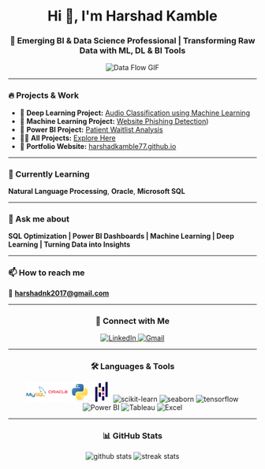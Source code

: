 <h1 align="center">Hi 👋, I'm Harshad Kamble</h1>
<h3 align="center">🚀 Emerging BI & Data Science Professional | Transforming Raw Data with ML, DL & BI Tools</h3>

<p align="center">
  <img src="https://media.giphy.com/media/v1.Y2lkPTc5MGI3NjExc2Z5NXE1ZTBtdXl1dGtubHV6dm84azU4OTQyZDhja29kZXI5OXQwYyZlcD12MV9naWZzX3NlYXJjaCZjdD1n/L8K62iTDkzGX6/giphy.gif" width="600" alt="Data Flow GIF"/>
</p>


---

### 🔥 Projects & Work
- 🔭 **Deep Learning Project:** [Audio Classification using Machine Learning](https://github.com/HarshadKamble77/MyProjects/tree/main/Audio%20Classification%20using%20Machine%20Learning) 
- 👯 **Machine Learning Project:** [Website Phishing Detection](https://github.com/HarshadKamble77/My-Projects/tree/main/Website-Phishing-Detection))  
- 🤝 **Power BI Project:** [Patient Waitlist Analysis]([https://github.com/HarshadKamble77/My-Projects/tree/main/Dashboard/Healthcare%20analysis%20-%20Patient%20Waitlist%20Dashboard](https://github.com/HarshadKamble77/My-Projects/tree/main/Power%20BI%20Dashboard/Healthcare%20analysis%20-%20Patient%20Waitlist%20Dashboard))  
- 👨‍💻 **All Projects:** [Explore Here](https://github.com/HarshadKamble77/My-Projects)  
- 📝 **Portfolio Website:** [harshadkamble77.github.io](https://harshadkamble77.github.io/Harshad_Kamble.github.io/)

---

### 🌱 Currently Learning
**Natural Language Processing**, **Oracle**, **Microsoft SQL**

---

### 💬 Ask me about
**SQL Optimization | Power BI Dashboards | Machine Learning | Deep Learning | Turning Data into Insights**

---

### 📫 How to reach me  
📧 **harshadnk2017@gmail.com**  

---

<h3 align="center">🤝 Connect with Me</h3>
<p align="center">
<a href="https://www.linkedin.com/in/harshad-kamble-0645a5260" target="blank">
<img src="https://img.shields.io/badge/LinkedIn-0A66C2?style=for-the-badge&logo=linkedin&logoColor=white" alt="LinkedIn"/>
</a>
<a href="mailto:harshadnk2017@gmail.com" target="blank">
<img src="https://img.shields.io/badge/Email-D14836?style=for-the-badge&logo=gmail&logoColor=white" alt="Gmail"/>
</a>
</p>

---

<h3 align="center">🛠️ Languages & Tools</h3>
<p align="center">
<img src="https://raw.githubusercontent.com/devicons/devicon/master/icons/mysql/mysql-original-wordmark.svg" alt="mysql" width="40" height="40"/> 
<img src="https://raw.githubusercontent.com/devicons/devicon/master/icons/oracle/oracle-original.svg" alt="oracle" width="40" height="40"/> 
<img src="https://raw.githubusercontent.com/devicons/devicon/master/icons/python/python-original.svg" alt="python" width="40" height="40"/> 
<img src="https://raw.githubusercontent.com/devicons/devicon/2ae2a900d2f041da66e950e4d48052658d850630/icons/pandas/pandas-original.svg" alt="pandas" width="40" height="40"/> 
<img src="https://upload.wikimedia.org/wikipedia/commons/0/05/Scikit_learn_logo_small.svg" alt="scikit-learn" width="40" height="40"/> 
<img src="https://seaborn.pydata.org/_images/logo-mark-lightbg.svg" alt="seaborn" width="40" height="40"/> 
<img src="https://www.vectorlogo.zone/logos/tensorflow/tensorflow-icon.svg" alt="tensorflow" width="40" height="40"/>
<img src="https://img.icons8.com/color/48/power-bi.png" alt="Power BI" width="40" height="40"/>
<img src="https://cdn.worldvectorlogo.com/logos/tableau-software.svg" alt="Tableau" width="40" height="40"/>
<img src="https://img.icons8.com/color/48/microsoft-excel-2019--v1.png" alt="Excel" width="40" height="40"/>
</p>

---

<h3 align="center">📊 GitHub Stats</h3>
<p align="center">
<img src="https://github-readme-stats.vercel.app/api?username=HarshadKamble77&show_icons=true&theme=tokyonight" alt="github stats"/>
<img src="https://github-readme-streak-stats.herokuapp.com/?user=HarshadKamble77&theme=tokyonight" alt="streak stats"/>
</p>
